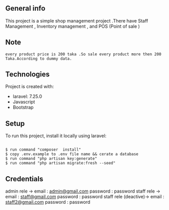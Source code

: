 ## General info
This project is a simple shop management project .There have Staff Management , Inventory management , and POS (Point of sale )

## Note 
    every product price is 200 taka .So sale every product more then 200 Taka.According to dummy data.

	
## Technologies
Project is created with:
* laravel: 7.25.0
* Javascript
* Bootstrap
	
## Setup
To run this project, install it locally using laravel:

```

$ run command "composer  install"
$ copy .env.example to .env file name && cerate a database 
$ run command "php artisan key:generate"
$ run command "php artisan migrate:fresh --seed"
```

## Credentials 
admin rele -> email : admin@gmail.com
            password : password
staff rele -> email : staff@gmail.com
            password : password
staff rele (deactive)-> email : staff2@gmail.com
            password : password
